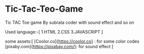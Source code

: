 # Tic-Tac-Teo-Game
Tic TAC Toe game By subrata coder with sound effect and so on

Used language:-[
      1.HTML
      2.CSS
      3.JAVASCRIPT
]

some assets:[
  [Coolor.co]{https://coolor.co} : for some color codes
  [pixaby.com]{https://pixabay.com/}: for sound effect
]

